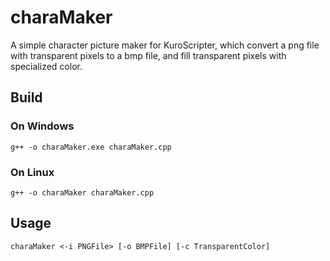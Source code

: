 # charaMaker
A simple character picture maker for KuroScripter, which convert a png file with transparent pixels to a bmp file, and fill transparent pixels with specialized color.

## Build
### On Windows
    g++ -o charaMaker.exe charaMaker.cpp
### On Linux
    g++ -o charaMaker charaMaker.cpp

## Usage
    charaMaker <-i PNGFile> [-o BMPFile] [-c TransparentColor]
    
